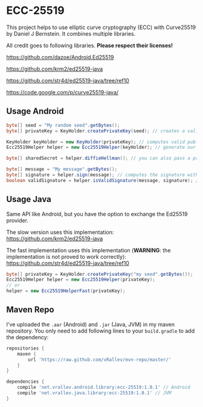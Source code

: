 ECC-25519
=========

This project helps to use elliptic curve cryptography (ECC) with Curve25519 by Daniel J Bernstein. It combines multiple libraries.

All credit goes to following libraries. **Please respect their licenses!**

https://github.com/dazoe/Android.Ed25519

https://github.com/krm2/ed25519-java

https://github.com/str4d/ed25519-java/tree/ref10

https://code.google.com/p/curve25519-java/

Usage Android
-------------

```java
byte[] seed = "My random seed".getBytes();
byte[] privateKey = KeyHolder.createPrivateKey(seed); // creates a valid private key (seed hashed with SHA-256) 

KeyHolder keyHolder = new KeyHolder(privateKey); // computes valid public keys
Ecc25519Helper helper = new Ecc25519Helper(keyHolder); // generate our helper class 

byte[] sharedSecret = helper.diffieHellman(); // you can also pass a private and public key

byte[] message = "My message".getBytes();
byte[] signature = helper.sign(message); // computes the signature with the private key
boolean validSignature = helper.isValidSignature(message, signature); // checks the message with the public key from keyHolder instance
```

Usage Java
----------

Same API like Android, but you have the option to exchange the Ed25519 provider.

The slow version uses this implementation: https://github.com/krm2/ed25519-java

The fast implementation uses this implementation (**WARNING**: the implementation is not proved to work correctly): https://github.com/str4d/ed25519-java/tree/ref10

```java
byte[] privateKey = KeyHolder.createPrivateKey("my seed".getBytes());
Ecc25519Helper helper = new Ecc25519Helper(privateKey);
// or
helper = new Ecc25519HelperFast(privateKey);
```

Maven Repo
----------

I've uploaded the `.aar` (Android) and `.jar` (Java, JVM) in my maven repository. You only need to add following lines to your `build.gradle` to add the dependency:
```groovy
repositories {
    maven {
        url 'https://raw.github.com/vRallev/mvn-repo/master/'
    }
}

dependencies {
    compile 'net.vrallev.android.library:ecc-25519:1.0.1' // Android
    compile 'net.vrallev.java.library:ecc-25519:1.0.1' // JVM
}
```
